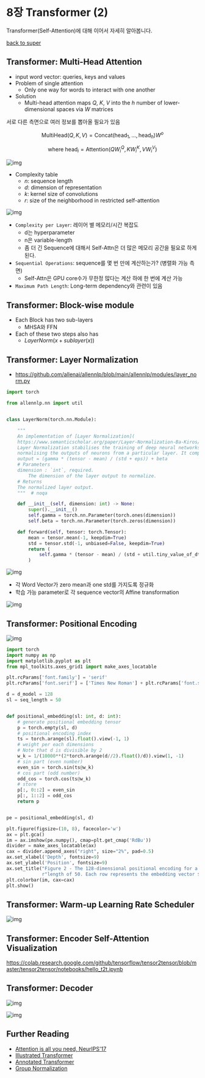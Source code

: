 # 8장 Transformer (2)

Transformer(Self-Attention)에 대해 이어서 자세히 알아봅니다.

[back to super](https://github.com/jinmang2/boostcamp_ai_tech_2/tree/main/u-stage/nlp)

## Transformer: Multi-Head Attention
- input word vector: queries, keys and values
- Problem of single attention
    - Only one way for words to interact with one another
- Solution
    - Multi-head attention maps $Q$, $K$, $V$ into the $h$ number of lower-dimensional spaces via $W$ matrices

서로 다른 측면으로 여러 정보를 뽑아올 필요가 있음

$$\text{MultiHead}(Q,K,V)=\text{Concat}(\text{head}_1,\dots,\text{head}_h)W^o$$

$$\text{where }\text{head}_i=\text{Attention}(QW_i^Q,KW_i^K,VW_i^V)$$

![img](../../../assets/img/u-stage/nlp_08_01.PNG)

- Complexity table
    - $n$: sequence length
    - $d$: dimension of representation
    - $k$: kernel size of convolutions
    - $r$: size of the neighborhood in restricted self-attention

![img](../../../assets/img/u-stage/nlp_08_02.PNG)

- `Complexity per Layer`: 레이어 별 메모리/시간 복잡도
    - d는 hyperparameter
    - n은 variable-length
    - 좀 더 긴 Sequence에 대해서 Self-Attn은 더 많은 메모리 공간을 필요로 하게 된다.
- `Sequential Operations`: sequence를 몇 번 만에 계산하는가? (병렬화 가능 측면)
    - Self-Attn은 GPU core수가 무한정 많다는 계산 하에 한 번에 계산 가능
- `Maximum Path Length`: Long-term dependency와 관련이 있음

## Transformer: Block-wise module
- Each Block has two sub-layers
    - MHSA와 FFN
- Each of these two steps also has
    - $LayerNorm(x+sublayer(x))$

## Transformer: Layer Normalization
- https://github.com/allenai/allennlp/blob/main/allennlp/modules/layer_norm.py

```python
import torch

from allennlp.nn import util


class LayerNorm(torch.nn.Module):

    """
    An implementation of [Layer Normalization](
    https://www.semanticscholar.org/paper/Layer-Normalization-Ba-Kiros/97fb4e3d45bb098e27e0071448b6152217bd35a5).
    Layer Normalization stabilises the training of deep neural networks by
    normalising the outputs of neurons from a particular layer. It computes:
    output = (gamma * (tensor - mean) / (std + eps)) + beta
    # Parameters
    dimension : `int`, required.
        The dimension of the layer output to normalize.
    # Returns
    The normalized layer output.
    """  # noqa

    def __init__(self, dimension: int) -> None:
        super().__init__()
        self.gamma = torch.nn.Parameter(torch.ones(dimension))
        self.beta = torch.nn.Parameter(torch.zeros(dimension))

    def forward(self, tensor: torch.Tensor):
        mean = tensor.mean(-1, keepdim=True)
        std = tensor.std(-1, unbiased=False, keepdim=True)
        return (
            self.gamma * (tensor - mean) / (std + util.tiny_value_of_dtype(std.dtype)) + self.beta
        )
```

![img](../../../assets/img/u-stage/nlp_08_03.PNG)

- 각 Word Vector가 zero mean과 one std를 가지도록 정규화
- 학습 가능 parameter로 각 sequence vector의 Affine transformation

![img](../../../assets/img/u-stage/nlp_08_04.PNG)

## Transformer: Positional Encoding

![img](../../../assets/img/u-stage/nlp_08_05.PNG)

```python
import torch
import numpy as np
import matplotlib.pyplot as plt
from mpl_toolkits.axes_grid1 import make_axes_locatable

plt.rcParams['font.family'] = 'serif'
plt.rcParams['font.serif'] = ['Times New Roman'] + plt.rcParams['font.serif']

d = d_model = 128
sl = seq_length = 50


def positional_embedding(sl: int, d: int):
    # generate positional embedding tensor
    p = torch.empty(sl, d)
    # positional encoding index
    ts = torch.arange(sl).float().view(-1, 1)
    # weight per each dimensions
    # Note that d is divisible by 2
    w_k = 1/(10000**(2*torch.arange(d//2).float()/d)).view(1, -1)
    # sin part (even number)
    even_sin = torch.sin(ts@w_k)
    # cos part (odd number)
    odd_cos = torch.cos(ts@w_k)
    # store
    p[:, 0::2] = even_sin
    p[:, 1::2] = odd_cos
    return p


pe = positional_embedding(sl, d)

plt.figure(figsize=(10, 8), facecolor='w')
ax = plt.gca()
im = ax.imshow(pe.numpy(), cmap=plt.get_cmap('RdBu'))
divider = make_axes_locatable(ax)
cax = divider.append_axes("right", size="2%", pad=0.5)
ax.set_xlabel('Depth', fontsize=9)
ax.set_ylabel('Position', fontsize=9)
ax.set_title("Figure 2 - The 128-dimensional positional encoding for a sentence with the maximum \n"
             r"length of 50. Each row represents the embedding vector $\vec{p_t}$",)
plt.colorbar(im, cax=cax)
plt.show()
```

## Transformer: Warm-up Learning Rate Scheduler

![img](../../../assets/img/u-stage/nlp_08_06.PNG)

## Transformer: Encoder Self-Attention Visualization

https://colab.research.google.com/github/tensorflow/tensor2tensor/blob/master/tensor2tensor/notebooks/hello_t2t.ipynb

## Transformer: Decoder

![img](../../../assets/img/u-stage/nlp_08_07.PNG)

![img](../../../assets/img/u-stage/nlp_08_08.PNG)


## Further Reading
- [Attention is all you need, NeurIPS'17](https://arxiv.org/abs/1706.03762)
- [Illustrated Transformer](http://jalammar.github.io/illustrated-transformer/)
- [Annotated Transformer](http://nlp.seas.harvard.edu/2018/04/03/attention.html)
- [Group Normalization](https://openaccess.thecvf.com/content_ECCV_2018/papers/Yuxin_Wu_Group_Normalization_ECCV_2018_paper.pdf)
